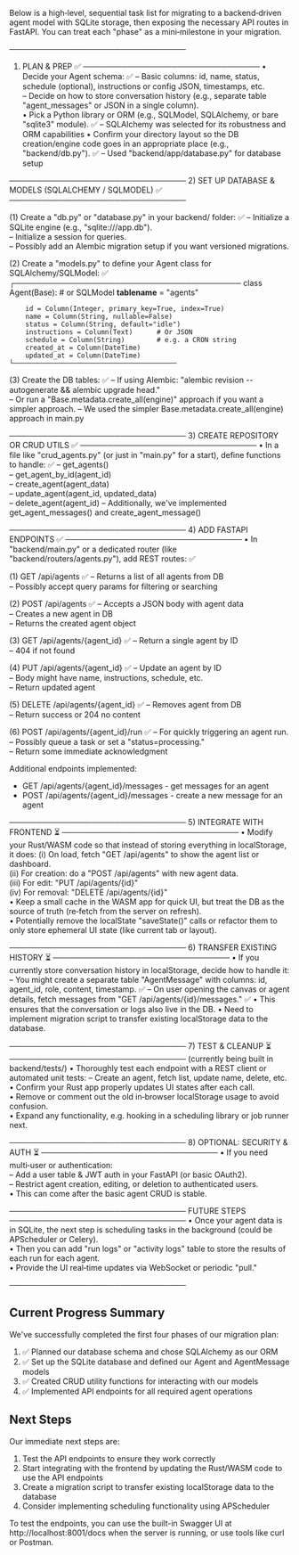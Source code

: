 Below is a high‑level, sequential task list for migrating to a backend‑driven agent model with SQLite storage, then exposing the necessary API routes in FastAPI. You can treat each "phase" as a mini‑milestone in your migration.

────────────────────────────────
1) PLAN & PREP ✅
────────────────────────────────
• Decide your Agent schema: ✅
  – Basic columns: id, name, status, schedule (optional), instructions or config JSON, timestamps, etc.  
  – Decide on how to store conversation history (e.g., separate table "agent_messages" or JSON in a single column).  
• Pick a Python library or ORM (e.g., SQLModel, SQLAlchemy, or bare "sqlite3" module). ✅
  – SQLAlchemy was selected for its robustness and ORM capabilities
• Confirm your directory layout so the DB creation/engine code goes in an appropriate place (e.g., "backend/db.py"). ✅
  – Used "backend/app/database.py" for database setup

────────────────────────────────
2) SET UP DATABASE & MODELS (SQLALCHEMY / SQLMODEL) ✅
────────────────────────────────

(1) Create a "db.py" or "database.py" in your backend/ folder: ✅
    – Initialize a SQLite engine (e.g., "sqlite:///app.db").  
    – Initialize a session for queries.  
    – Possibly add an Alembic migration setup if you want versioned migrations.

(2) Create a "models.py" to define your Agent class for SQLAlchemy/SQLModel: ✅
    ┌─────────────────────────────────────────
    class Agent(Base):  # or SQLModel
        __tablename__ = "agents"
        
        id = Column(Integer, primary_key=True, index=True)
        name = Column(String, nullable=False)
        status = Column(String, default="idle")
        instructions = Column(Text)      # Or JSON
        schedule = Column(String)        # e.g. a CRON string
        created_at = Column(DateTime)
        updated_at = Column(DateTime)
    └─────────────────────────────────────────

(3) Create the DB tables: ✅
    – If using Alembic: "alembic revision --autogenerate && alembic upgrade head."  
    – Or run a "Base.metadata.create_all(engine)" approach if you want a simpler approach.
    – We used the simpler Base.metadata.create_all(engine) approach in main.py

────────────────────────────────
3) CREATE REPOSITORY OR CRUD UTILS ✅
────────────────────────────────
• In a file like "crud_agents.py" (or just in "main.py" for a start), define functions to handle: ✅
  – get_agents()  
  – get_agent_by_id(agent_id)  
  – create_agent(agent_data)  
  – update_agent(agent_id, updated_data)  
  – delete_agent(agent_id)
  – Additionally, we've implemented get_agent_messages() and create_agent_message()

────────────────────────────────
4) ADD FASTAPI ENDPOINTS ✅
────────────────────────────────
• In "backend/main.py" or a dedicated router (like "backend/routers/agents.py"), add REST routes: ✅

(1) GET /api/agents ✅
   – Returns a list of all agents from DB  
   – Possibly accept query params for filtering or searching

(2) POST /api/agents ✅
   – Accepts a JSON body with agent data  
   – Creates a new agent in DB  
   – Returns the created agent object

(3) GET /api/agents/{agent_id} ✅
   – Return a single agent by ID  
   – 404 if not found

(4) PUT /api/agents/{agent_id} ✅
   – Update an agent by ID  
   – Body might have name, instructions, schedule, etc.  
   – Return updated agent

(5) DELETE /api/agents/{agent_id} ✅
   – Removes agent from DB  
   – Return success or 204 no content

(6) POST /api/agents/{agent_id}/run ✅
   – For quickly triggering an agent run.  
   – Possibly queue a task or set a "status=processing."  
   – Return some immediate acknowledgment

   Additional endpoints implemented:
   - GET /api/agents/{agent_id}/messages - get messages for an agent
   - POST /api/agents/{agent_id}/messages - create a new message for an agent

────────────────────────────────
5) INTEGRATE WITH FRONTEND ⏳
────────────────────────────────
• Modify your Rust/WASM code so that instead of storing everything in localStorage, it does:
  (i) On load, fetch "GET /api/agents" to show the agent list or dashboard.  
  (ii) For creation: do a "POST /api/agents" with new agent data.  
  (iii) For edit: "PUT /api/agents/{id}"  
  (iv) For removal: "DELETE /api/agents/{id}"  
• Keep a small cache in the WASM app for quick UI, but treat the DB as the source of truth (re‑fetch from the server on refresh).  
• Potentially remove the localState "saveState()" calls or refactor them to only store ephemeral UI state (like current tab or layout).

────────────────────────────────
6) TRANSFER EXISTING HISTORY ⏳
────────────────────────────────
• If you currently store conversation history in localStorage, decide how to handle it:
  – You might create a separate table "AgentMessage" with columns: id, agent_id, role, content, timestamp. ✅
  – On user opening the canvas or agent details, fetch messages from "GET /api/agents/{id}/messages." ✅
• This ensures that the conversation or logs also live in the DB.
• Need to implement migration script to transfer existing localStorage data to the database.

────────────────────────────────
7) TEST & CLEANUP ⏳
────────────────────────────────
(currently being built in backend/tests/)
• Thoroughly test each endpoint with a REST client or automated unit tests:
  – Create an agent, fetch list, update name, delete, etc.  
• Confirm your Rust app properly updates UI states after each call.  
• Remove or comment out the old in‑browser localStorage usage to avoid confusion.  
• Expand any functionality, e.g. hooking in a scheduling library or job runner next.

────────────────────────────────
8) OPTIONAL: SECURITY & AUTH ⏳
────────────────────────────────
• If you need multi‑user or authentication:  
  – Add a user table & JWT auth in your FastAPI (or basic OAuth2).  
  – Restrict agent creation, editing, or deletion to authenticated users.  
• This can come after the basic agent CRUD is stable.

────────────────────────────────
FUTURE STEPS
────────────────────────────────
• Once your agent data is in SQLite, the next step is scheduling tasks in the background (could be APScheduler or Celery).  
• Then you can add "run logs" or "activity logs" table to store the results of each run for each agent.  
• Provide the UI real‑time updates via WebSocket or periodic "pull."  

────────────────────────────────

## Current Progress Summary

We've successfully completed the first four phases of our migration plan:
1. ✅ Planned our database schema and chose SQLAlchemy as our ORM
2. ✅ Set up the SQLite database and defined our Agent and AgentMessage models
3. ✅ Created CRUD utility functions for interacting with our models
4. ✅ Implemented API endpoints for all required agent operations

## Next Steps

Our immediate next steps are:
1. Test the API endpoints to ensure they work correctly
2. Start integrating with the frontend by updating the Rust/WASM code to use the API endpoints
3. Create a migration script to transfer existing localStorage data to the database
4. Consider implementing scheduling functionality using APScheduler

To test the endpoints, you can use the built-in Swagger UI at http://localhost:8001/docs when the server is running, or use tools like curl or Postman.